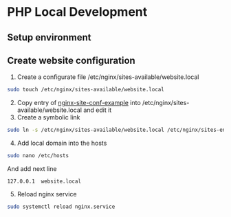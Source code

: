 # PHP Local Development

## Setup environment

## Create website configuration
1. Create a configurate file /etc/nginx/sites-available/website.local
```bash
sudo touch /etc/nginx/sites-available/website.local
```
2. Copy entry of [nginx-site-conf-example](https://github.com/bvlad05/php-local-development/blob/master/nginx-website-conf-example) into /etc/nginx/sites-available/website.local and edit it
3. Create a symbolic link
```bash
sudo ln -s /etc/nginx/sites-available/website.local /etc/nginx/sites-enabled/
```
4. Add local domain into the hosts
```bash
sudo nano /etc/hosts
```
And add next line
```
127.0.0.1  website.local
```
5. Reload nginx service
```bash
sudo systemctl reload nginx.service
```
